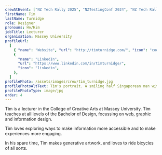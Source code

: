 ```yaml
---
crewAtEvent: ["NZ Tech Rally 2025", "NZTestingConf 2024", "NZ Tech Rally 2023"]
firstName: Tim
lastName: Turnidge
role: Designer
pronouns: He/Him
jobTitle: Lecturer
organisation: Massey University
profileUrl:
  [
    { "name": "Website", "url": "http://timturnidge.com/", "icon": "code" },
    {
      "name": "LinkedIn",
      "url": "https://www.linkedin.com/in/timturnidge/",
      "icon": "linkedin",
    },
  ]
profilePhoto: /assets/images/crew/tim_turnidge.jpg
profilePhotoAltText: Tim's portrait. A smiling half Singaporean man with short dark and some facial hair. He's wearing a plaid shirt.
profilePhotoType: image/jpg
order: 4
---
```


<p>Tim is a lecturer in the College of Creative Arts at Massey University. Tim teaches at all levels of the Bachelor of Design, focussing on web, graphic and information design.</p>

<p>Tim loves exploring ways to make information more accessible and to make experiences more engaging.</p>

<p>In his spare time, Tim makes generative artwork, and loves to ride bicycles of all sorts.</p>
